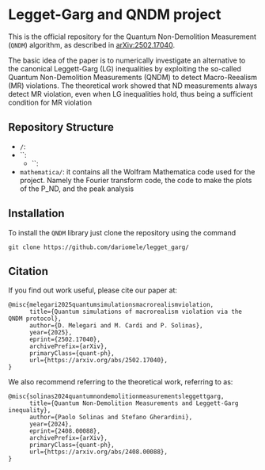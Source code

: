 # Legget-Garg and QNDM project

This is the official repository for the Quantum Non-Demolition Measurement (`QNDM`) algorithm, as described in  [arXiv:2502.17040](https://arxiv.org/abs/2502.17040).

The basic idea of the paper is to numerically investigate an alternative to the canonical Leggett-Garg (LG) inequalities by exploiting the so-called Quantum Non-Demolition Measurements (QNDM) to detect Macro-Reealism (MR) violations. The theoretical work showed that ND measurements always detect MR violation, even when LG inequalities hold, thus being a sufficient condition for MR violation


## Repository Structure

- `/`: 
- ``: 
  - ``:
- `mathematica/`: it contains all the Wolfram Mathematica code used for the project. Namely the Fourier transform code, the code to make the plots of the P_ND, and the peak analysis

## Installation

To install the `QNDM` library just clone the repository using the command
```
git clone https://github.com/dariomele/legget_garg/
```





## Citation

If you find out work useful, please cite our paper at:

```
@misc{melegari2025quantumsimulationsmacrorealismviolation,
      title={Quantum simulations of macrorealism violation via the QNDM protocol}, 
      author={D. Melegari and M. Cardi and P. Solinas},
      year={2025},
      eprint={2502.17040},
      archivePrefix={arXiv},
      primaryClass={quant-ph},
      url={https://arxiv.org/abs/2502.17040}, 
}
```

We also recommend referring to the theoretical work, referring to as:

```
@misc{solinas2024quantumnondemolitionmeasurementsleggettgarg,
      title={Quantum Non-Demolition Measurements and Leggett-Garg inequality}, 
      author={Paolo Solinas and Stefano Gherardini},
      year={2024},
      eprint={2408.00088},
      archivePrefix={arXiv},
      primaryClass={quant-ph},
      url={https://arxiv.org/abs/2408.00088}, 
}

```
